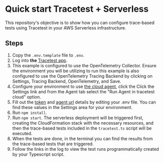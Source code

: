 # Quick start Tracetest + Serverless 

This repository's objective is to show how you can configure trace-based tests using Tracetest in your AWS Serverless infrastructure.

## Steps

1. Copy the `.env.template` file to `.env`.
2. Log into **the** [Tracetest app](https://app.tracetest.io/).
3. This example is configured to use the OpenTelemetry Collector. Ensure the environment you will be utilizing to run this example is also configured to use the OpenTelemetry Tracing Backend by clicking on Settings, Tracing Backend, OpenTelemetry, and Save.
4. Configure your environment to use [the cloud agent](https://docs.tracetest.io/concepts/cloud-agent), click the Click the Settings link and from the Agent tab select the "Run Agent in tracetest cloud" option.
5. Fill out the [token](https://docs.tracetest.io/concepts/environment-tokens) and [agent url](https://docs.tracetest.io/concepts/cloud-agent) details by editing your .env file. You can find these values in the Settings area for your environment.
6. Run `npm install`.
7. Run `npm start`. The serverless deployment will be triggered first, creating the CloudFormation stack with the necessary resources, and then the trace-based tests included in the `tracetest.ts` script will be executed.
8. When the tests are done, in the terminal you can find the results from the trace-based tests that are triggered.
9. Follow the links in the log to view the test runs programmatically created by your Typescript script.
